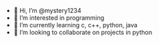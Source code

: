 - 👋 Hi, I’m @mystery1234
- 👀 I’m interested in programming
- 🌱 I’m currently learning c, c++, python, java
- 💞️ I’m looking to collaborate on projects in python

<!---
mystery1234/mystery1234 is a ✨ special ✨ repository because its `README.md` (this file) appears on your GitHub profile.
You can click the Preview link to take a look at your changes.
--->
